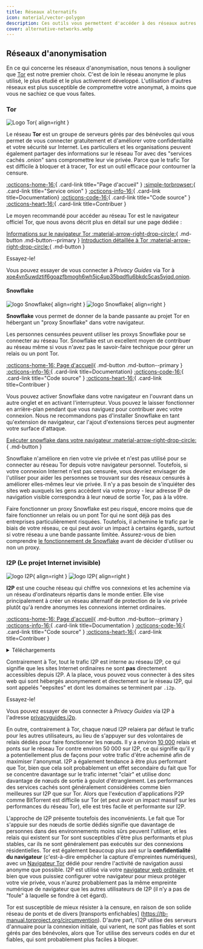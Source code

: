 ```yaml
---
title: Réseaux alternatifs
icon: material/vector-polygon
description: Ces outils vous permettent d'accéder à des réseaux autres que le World Wide Web.
cover: alternative-networks.webp
---
```


## Réseaux d'anonymisation

En ce qui concerne les réseaux d'anonymisation, nous tenons à souligner que [Tor](advanced/tor-overview.md) est notre premier choix. C'est de loin le réseau anonyme le plus utilisé, le plus étudié et le plus activement développé. L'utilisation d'autres réseaux est plus susceptible de compromettre votre anonymat, à moins que vous ne sachiez ce que vous faites.

### Tor

<div class="admonition recommendation" markdown>

![Logo Tor](assets/img/self-contained-networks/tor.svg){ align=right }

Le réseau **Tor** est un groupe de serveurs gérés par des bénévoles qui vous permet de vous connecter gratuitement et d'améliorer votre confidentialité et votre sécurité sur Internet. Les particuliers et les organisations peuvent également partager des informations sur le réseau Tor avec des "services cachés .onion" sans compromettre leur vie privée. Parce que le trafic Tor est difficile à bloquer et à tracer, Tor est un outil efficace pour contourner la censure.

[:octicons-home-16:](https://torproject.org){ .card-link title="Page d'accueil" }
[:simple-torbrowser:](http://2gzyxa5ihm7nsggfxnu52rck2vv4rvmdlkiu3zzui5du4xyclen53wid.onion){ .card-link title="Service onion" }
[:octicons-info-16:](https://tb-manual.torproject.org){ .card-link title=Documentation}
[:octicons-code-16:](https://gitlab.torproject.org/tpo/core/tor){ .card-link title="Code source" }
[:octicons-heart-16:](https://donate.torproject.org){ .card-link title=Contribuer }

</div>

Le moyen recommandé pour accéder au réseau Tor est le navigateur officiel Tor, que nous avons décrit plus en détail sur une page dédiée :

[Informations sur le navigateur Tor :material-arrow-right-drop-circle:](tor.md){ .md-button .md-button--primary } [Introduction détaillée à Tor :material-arrow-right-drop-circle:](advanced/tor-overview.md){ .md-button }

<div class="admonition example" markdown>
<p class="admonition-title">Essayez-le!</p>

Vous pouvez essayer de vous connecter à _Privacy Guides_ via Tor à [xoe4vn5uwdztif6goazfbmogh6wh5jc4up35bqdflu6bkdc5cas5vjqd.onion](http://www.xoe4vn5uwdztif6goazfbmogh6wh5jc4up35bqdflu6bkdc5cas5vjqd.onion).

</div>

#### Snowflake

<div class="admonition recommendation" markdown>

![logo Snowflake](assets/img/browsers/snowflake.svg#only-light){ align=right }
![logo Snowflake](assets/img/browsers/snowflake-dark.svg#only-dark){ align=right }

**Snowflake** vous permet de donner de la bande passante au projet Tor en hébergant un "proxy Snowflake" dans votre navigateur.

Les personnes censurées peuvent utiliser les proxys Snowflake pour se connecter au réseau Tor. Snowflake est un excellent moyen de contribuer au réseau même si vous n'avez pas le savoir-faire technique pour gérer un relais ou un pont Tor.

[:octicons-home-16: Page d'accueil](https://snowflake.torproject.org){ .md-button .md-button--primary }
[:octicons-info-16:](https://gitlab.torproject.org/tpo/anti-censorship/pluggable-transports/snowflake/-/wikis/Technical%20Overview){ .card-link title=Documentation}
[:octicons-code-16:](https://gitlab.torproject.org/tpo/anti-censorship/pluggable-transports/snowflake){ .card-link title="Code source" }
[:octicons-heart-16:](https://donate.torproject.org){ .card-link title=Contribuer }

</details>

</div>

Vous pouvez activer Snowflake dans votre navigateur en l'ouvrant dans un autre onglet et en activant l'interrupteur. Vous pouvez le laisser fonctionner en arrière-plan pendant que vous naviguez pour contribuer avec votre connexion. Nous ne recommandons pas d'installer Snowflake en tant qu'extension de navigateur, car l'ajout d'extensions tierces peut augmenter votre surface d'attaque.

[Exécuter snowflake dans votre navigateur :material-arrow-right-drop-circle:](https://snowflake.torproject.org/embed.html){ .md-button }

Snowflake n'améliore en rien votre vie privée et n'est pas utilisé pour se connecter au réseau Tor depuis votre navigateur personnel. Toutefois, si votre connexion Internet n'est pas censurée, vous devriez envisager de l'utiliser pour aider les personnes se trouvant sur des réseaux censurés à améliorer elles-mêmes leur vie privée. Il n'y a pas besoin de s'inquiéter des sites web auxquels les gens accèdent via votre proxy - leur adresse IP de navigation visible correspondra à leur nœud de sortie Tor, pas à la vôtre.

Faire fonctionner un proxy Snowflake est peu risqué, encore moins que de faire fonctionner un relais ou un pont Tor qui ne sont déjà pas des entreprises particulièrement risquées. Toutefois, il achemine le trafic par le biais de votre réseau, ce qui peut avoir un impact à certains égards, surtout si votre réseau a une bande passante limitée. Assurez-vous de bien comprendre [le fonctionnement de Snowflake](https://gitlab.torproject.org/tpo/anti-censorship/pluggable-transports/snowflake/-/wikis/home) avant de décider d'utiliser ou non un proxy.

### I2P (Le projet Internet invisible)

<div class="admonition recommendation" markdown>

![logo I2P](assets/img/self-contained-networks/i2p.svg#only-light){ align=right }
![logo I2P](assets/img/self-contained-networks/i2p-dark.svg#only-dark){ align=right }

**I2P** est une couche réseau qui chiffre vos connexions et les achemine via un réseau d'ordinateurs répartis dans le monde entier. Elle vise principalement à créer un réseau alternatif de protection de la vie privée plutôt qu'à rendre anonymes les connexions internet ordinaires.

[:octicons-home-16: Page d'accueil](https://geti2p.net/en){ .md-button .md-button--primary }
[:octicons-info-16:](https://geti2p.net/en/about/software){ .card-link title=Documentation }
[:octicons-code-16:](https://github.com/i2p/i2p.i2p){ .card-link title="Code source" }
[:octicons-heart-16:](https://geti2p.net/en/get-involved){ .card-link title=Contribuer }

<details class="downloads" markdown>
<summary>Téléchargements</summary>

- [:simple-googleplay: Google Play](https://play.google.com/store/apps/details?id=net.i2p.android)
- [:simple-android: Android](https://geti2p.net/en/download#android)
- [:fontawesome-brands-windows: Windows](https://geti2p.net/en/download#windows)
- [:simple-apple: macOS](https://geti2p.net/en/download#mac)
- [:simple-linux: Linux](https://geti2p.net/en/download#unix)

</details>

</div>

Contrairement à Tor, tout le trafic I2P est interne au réseau I2P, ce qui signifie que les sites Internet ordinaires ne sont **pas** directement accessibles depuis I2P. A la place, vous pouvez vous connecter à des sites web qui sont hébergés anonymement et directement sur le réseau I2P, qui sont appelés "eepsites" et dont les domaines se terminent par `.i2p`.

<div class="admonition example" markdown>
<p class="admonition-title">Essayez-le!</p>

Vous pouvez essayer de vous connecter à _Privacy Guides_ via I2P à l'adresse [privacyguides.i2p](http://privacyguides.i2p/?i2paddresshelper=fvbkmooriuqgssrjvbxu7nrwms5zyhf34r3uuppoakwwsm7ysv6q.b32.i2p).

</div>

En outre, contrairement à Tor, chaque nœud I2P relaiera par défaut le trafic pour les autres utilisateurs, au lieu de s'appuyer sur des volontaires de relais dédiés pour faire fonctionner les nœuds. Il y a environ [10 000](https://metrics.torproject.org/networksize.html) relais et ponts sur le réseau Tor contre environ 50 000 sur I2P, ce qui signifie qu'il y a potentiellement plus de façons pour votre trafic d'être acheminé afin de maximiser l'anonymat. I2P a également tendance à être plus performant que Tor, bien que cela soit probablement un effet secondaire du fait que Tor se concentre davantage sur le trafic internet "clair" et utilise donc davantage de nœuds de sortie à goulot d'étranglement. Les performances des services cachés sont généralement considérées comme bien meilleures sur I2P que sur Tor. Alors que l'exécution d'applications P2P comme BitTorrent est difficile sur Tor (et peut avoir un impact massif sur les performances du réseau Tor), elle est très facile et performante sur I2P.

L'approche de I2P présente toutefois des inconvénients. Le fait que Tor s'appuie sur des nœuds de sortie dédiés signifie que davantage de personnes dans des environnements moins sûrs peuvent l'utiliser, et les relais qui existent sur Tor sont susceptibles d'être plus performants et plus stables, car ils ne sont généralement pas exécutés sur des connexions résidentielles. Tor est également beaucoup plus axé sur la **confidentialité du navigateur** (c'est-à-dire empêcher la capture d'empreintes numériques), avec un [Navigateur Tor](tor.md) dédié pour rendre l'activité de navigation aussi anonyme que possible. I2P est utilisé via votre [navigateur web ordinaire](desktop-browsers.md), et bien que vous puissiez configurer votre navigateur pour mieux protéger votre vie privée, vous n'aurez probablement pas la même empreinte numérique de navigateur que les autres utilisateurs de I2P (il n'y a pas de "foule" à laquelle se fondre à cet égard).

Tor est susceptible de mieux résister à la censure, en raison de son solide réseau de ponts et de divers [transports enfichables] (https://tb-manual.torproject.org/circumvention). D'autre part, l'I2P utilise des serveurs d'annuaire pour la connexion initiale, qui varient, ne sont pas fiables et sont gérés par des bénévoles, alors que Tor utilise des serveurs codés en dur et fiables, qui sont probablement plus faciles à bloquer.
